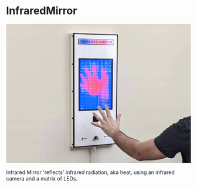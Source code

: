 # InfraredMirror
 
<img src="https://github.com/reubenstr/InfraredMirror/blob/master/images/infrared-mirror-waving-hand-closeup-2.jpg" width="640">

Infrared Mirror 'reflects' infrared radiation, aka heat, using an infrared camera and a matrix of LEDs.
